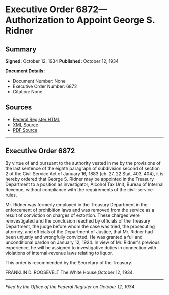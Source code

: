 # Executive Order 6872—Authorization to Appoint George S. Ridner

## Summary

**Signed:** October 12, 1934
**Published:** October 12, 1934

**Document Details:**
- Document Number: None
- Executive Order Number: 6872
- Citation: None

## Sources
- [Federal Register HTML](https://www.presidency.ucsb.edu/documents/executive-order-6872-authorization-appoint-george-s-ridner)
- [XML Source](None)
- [PDF Source](None)

---

## Executive Order 6872

By virtue of and pursuant to the authority vested in me by the provisions of the last sentence of the eighth paragraph of subdivision second of section 2 of the Civil Service Act of January 16, 1883 (ch. 27, 22 Stat. 403, 404), it is hereby ordered that George S. Ridner may be appointed in the Treasury Department to a position as investigator, Alcohol Tax Unit, Bureau of Internal Revenue, without compliance with the requirements of the civil-service rules.

Mr. Ridner was formerly employed in the Treasury Department in the enforcement of prohibition laws and was removed from the service as a result of conviction on charges of extortion. These charges were reinvestigated and the conclusion reached by officials of the Treasury Department, the judge before whom the case was tried, the prosecuting attorney, and officials of the Department of Justice, that Mr. Ridner had been unjustly and wrongfully convicted. He was granted a full and unconditional pardon on January 12, 1924. In view of Mr. Ridner's previous experience, he will be assigned to investigative duties in connection with violations of internal-revenue laws relating to liquor.

This order is recommended by the Secretary of the Treasury.

FRANKLIN D. ROOSEVELT
The White House,October 12, 1934.

---

*Filed by the Office of the Federal Register on October 12, 1934*
